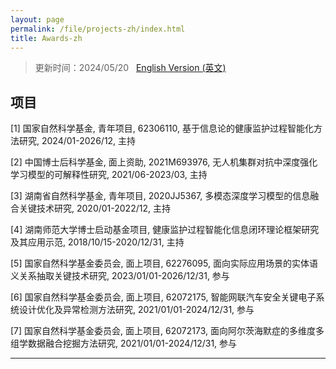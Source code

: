 ```yaml
---
layout: page
permalink: /file/projects-zh/index.html
title: Awards-zh
---
```


> 更新时间：2024/05/20 &nbsp; [English Version (英文)](../projects/)

## 项目

[1] 国家自然科学基金, 青年项目, 62306110, 基于信息论的健康监护过程智能化方法研究, 2024/01-2026/12, 主持

[2] 中国博士后科学基金, 面上资助, 2021M693976, 无人机集群对抗中深度强化学习模型的可解释性研究, 2021/06-2023/03, 主持

[3] 湖南省自然科学基金, 青年项目, 2020JJ5367, 多模态深度学习模型的信息融合关键技术研究, 2020/01-2022/12, 主持

[4] 湖南师范大学博士启动基金项目, 健康监护过程智能化信息闭环理论框架研究及其应用示范, 2018/10/15-2020/12/31, 主持

[5] 国家自然科学基金委员会, 面上项目, 62276095, 面向实际应用场景的实体语义关系抽取关键技术研究, 2023/01/01-2026/12/31, 参与

[6] 国家自然科学基金委员会, 面上项目, 62072175, 智能网联汽车安全关键电子系统设计优化及异常检测方法研究, 2021/01/01-2024/12/31, 参与

[7] 国家自然科学基金委员会, 面上项目, 62072173, 面向阿尔茨海默症的多维度多组学数据融合挖掘方法研究, 2021/01/01-2024/12/31, 参与



---

